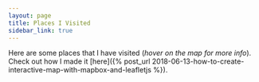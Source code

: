 ```yaml
---
layout: page
title: Places I Visited
sidebar_link: true
---
```


<link rel="stylesheet" href="https://unpkg.com/leaflet@1.3.1/dist/leaflet.css"
  integrity="sha512-Rksm5RenBEKSKFjgI3a41vrjkw4EVPlJ3+OiI65vTjIdo9brlAacEuKOiQ5OFh7cOI1bkDwLqdLw3Zg0cRJAAQ=="
  crossorigin=""/>
<script src="https://unpkg.com/leaflet@1.3.1/dist/leaflet.js"
  integrity="sha512-/Nsx9X4HebavoBvEBuyp3I7od5tA0UzAxs+j83KgC8PU0kgB4XiK4Lfe4y4cgBtaRJQEIFCW+oC506aPT2L1zw=="
  crossorigin=""></script>

<style>
	#map {
		width: 100%;
		height: 100vh;
	}
	.info {
	    padding: 6px 8px;
	    font: 14px/16px Arial, Helvetica, sans-serif;
	    background: white;
	    background: rgba(255,255,255,0.8);
	    box-shadow: 0 0 15px rgba(0,0,0,0.2);
	    border-radius: 5px;
	}
	.info h4 {
	    margin: 0 0 5px;
	    color: #777;
	}
</style>

Here are some places that I have visited (_hover on the map for more info_).<br/>
Check out how I made it [here]({% post_url 2018-06-13-how-to-create-interactive-map-with-mapbox-and-leafletjs %}).

<div id='map'></div>

<!-- <script type="text/javascript" src="us-states.js"></script> -->

<script src="/assets/js/countries.js" type="text/javascript"></script>

<script type="text/javascript">

	var map = L.map('map').setView([0, 0], 2);

	L.tileLayer('https://api.tiles.mapbox.com/v4/{id}/{z}/{x}/{y}.png?access_token={accessToken}', {
		maxZoom: 18,
		attribution: 'Map data &copy; <a href="https://www.openstreetmap.org/">OpenStreetMap</a> contributors, ' +
			'<a href="https://creativecommons.org/licenses/by-sa/2.0/">CC-BY-SA</a>, ' +
			'Imagery © <a href="https://www.mapbox.com/">Mapbox</a>',		
		id: 'mapbox.streets-basic',
		accessToken: 'pk.eyJ1IjoiemlyaXVzIiwiYSI6ImNqaWNsenluYTAyZHczcHJvMGUzYWt6bTQifQ.fiJQMjN8hf8FFdHakLB3cw'
	}).addTo(map);

	// control that shows country info on hover
	var info = L.control();

	info.onAdd = function (map) {
		this._div = L.DomUtil.create('div', 'info');
		this.update();
		return this._div;
	};

	info.update = function (props) {
		this._div.innerHTML = '<h4>Places I visited</h4>' +  (props ?
			'<b>' + props.name + '</b><br />' + props.description
			: 'Hover over a marked place');
	};

	info.addTo(map);

	function getRandomColor() {
		var letters = '0123456789ABCDEF';
	  	var color = '#';
	  	for (var i = 0; i < 6; i++) {
	    	color += letters[Math.floor(Math.random() * 16)];
	  	}
	  	return color;
	}

	function style(feature) {
		return {
			weight: 2,
			opacity: 1,
			color: 'black',
			fillOpacity: 0.7,
			fillColor: getRandomColor()
		};
	}

	function highlightFeature(e) {
		var layer = e.target;

		layer.setStyle({
			weight: 5,
			color: '#666',
			dashArray: '',
			fillOpacity: 0.7
		});

		if (!L.Browser.ie && !L.Browser.opera && !L.Browser.edge) {
			layer.bringToFront();
		}

		info.update(layer.feature.properties);
	}

	function resetHighlight(e) {
		geojson.resetStyle(e.target);
		info.update();
	}

	function zoomToFeature(e) {
		map.fitBounds(e.target.getBounds());
	}

	function onEachFeature(feature, layer) {
		layer.on({
			mouseover: highlightFeature,
			mouseout: resetHighlight,
			click: zoomToFeature
		});
	}

	var geojson = L.geoJson(countries, { 
		style : style,
		onEachFeature: onEachFeature
	}).addTo(map);	


</script>
